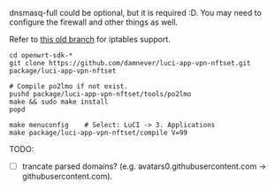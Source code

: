dnsmasq-full could be optional, but it is required :D.
You may need to configure the firewall and other things as well.

Refer to [this old branch](https://github.com/damnever/luci-app-vpn-nftset/tree/iptables) for iptables support.

```
cd openwrt-sdk-*
git clone https://github.com/damnever/luci-app-vpn-nftset.git package/luci-app-vpn-nftset

# Compile po2lmo if not exist.
pushd package/luci-app-vpn-nftset/tools/po2lmo
make && sudo make install
popd

make menuconfig    # Select: LuCI -> 3. Applications
make package/luci-app-vpn-nftset/compile V=99
```

TODO:
- [ ] trancate parsed domains? (e.g. avatars0.githubusercontent.com -> githubusercontent.com).
